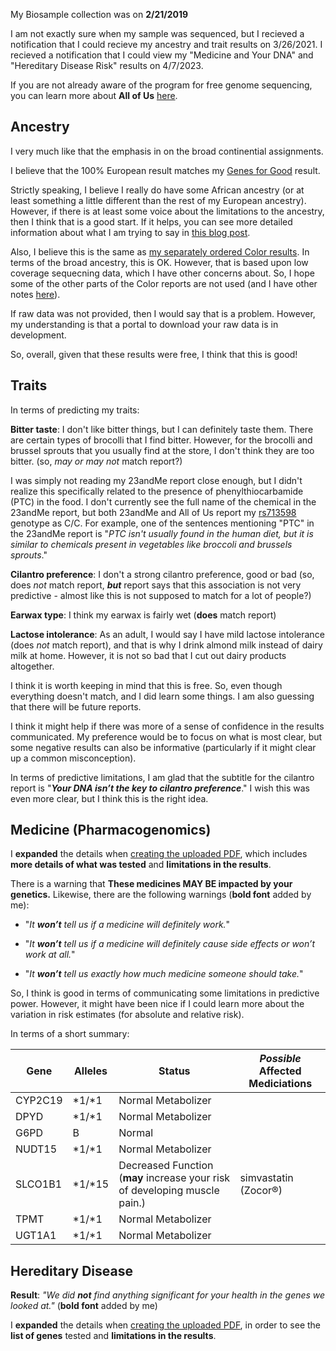 My Biosample collection was on **2/21/2019**

I am not exactly sure when my sample was sequenced, but I recieved a notification that I could recieve my ancestry and trait results on 3/26/2021.  I recieved a notification that I could view my "Medicine and Your DNA" and "Hereditary Disease Risk" results on 4/7/2023.

If you are not already aware of the program for free genome sequencing, you can learn more about **All of Us** [here](https://allofus.nih.gov/).

## Ancestry

I very much like that the emphasis in on the broad continential assignments.

I believe that the 100% European result matches my [Genes for Good](https://github.com/cwarden45/DTC_Scripts/blob/master/Genes_for_Good/GFG_Report.pdf) result.

Strictly speaking, I believe I really do have some African ancestry (or at least something a little different than the rest of my European ancestry).  However, if there is at least some voice about the limitations to the ancestry, then I think that is a good start.  If it helps, you can see more detailed information about what I am trying to say in [this blog post](http://cdwscience.blogspot.com/2019/08/genome-wide-broad-level-super.html).

Also, I believe this is the same as [my separately ordered Color results](https://github.com/cwarden45/DTC_Scripts/blob/master/Color/Ancestry.PNG).  In terms of the broad ancestry, this is OK.  However, that is based upon low coverage sequecning data, which I have other concerns about.  So, I hope some of the other parts of the Color reports are not used (and I have other notes [here](https://github.com/cwarden45/DTC_Scripts/tree/master/Color)).

If raw data was not provided, then I would say that is a problem.  However, my understanding is that a portal to download your raw data is in development.

So, overall, given that these results were free, I think that this is good!

## Traits

In terms of predicting my traits:

**Bitter taste**: I don't like bitter things, but I can definitely taste them.  There are certain types of brocolli that I find bitter.  However, for the brocolli and brussel sprouts that you usually find at the store, I don't think they are too bitter. (so, *may or may not* match report?)

I was simply not reading my 23andMe report close enough, but I didn't realize this specifically related to the presence of phenylthiocarbamide (PTC) in the food.  I don't currently see the full name of the chemical in the 23andMe report, but both 23andMe and All of Us report my [rs713598](https://www.ncbi.nlm.nih.gov/snp/rs713598) genotype as C/C.  For example, one of the sentences mentioning "PTC" in the 23andMe report is "*PTC isn't usually found in the human diet, but it is similar to chemicals present in vegetables like broccoli and brussels sprouts*."

**Cilantro preference**: I don't a strong cilantro preference, good or bad (so, does *not* match report, ***but*** report says that this association is not very predictive - almost like this is not supposed to match for a lot of people?)

**Earwax type**: I think my earwax is fairly wet (**does** match report)

**Lactose intolerance**: As an adult, I would say I have mild lactose intolerance (does *not* match report), and that is why I drink almond milk instead of dairy milk at home.  However, it is not so bad that I cut out dairy products altogether.

I think it is worth keeping in mind that this is free.  So, even though everything doesn't match, and I did learn some things.  I am also guessing that there will be future reports.

I think it might help if there was more of a sense of confidence in the results communicated.  My preference would be to focus on what is most clear, but some negative results can also be informative (particularly if it might clear up a common misconception).

In terms of predictive limitations, I am glad that the subtitle for the cilantro report is "***Your DNA isn’t the key to cilantro preference***."  I wish this was even more clear, but I think this is the right idea.

## Medicine (Pharmacogenomics)

I **expanded** the details when [creating the uploaded PDF](https://github.com/cwarden45/DTC_Scripts/blob/master/All_of_Us/Medicine_and_DNA%20-%20230408.pdf), which includes **more details of what was tested** and **limitations in the results**.

There is a warning that **These medicines MAY BE impacted by your genetics.**  Likewise, there are the following warnings (**bold font** added by me):

 - "*It **won’t** tell us if a medicine will definitely work.*"

 - "*It **won’t** tell us if a medicine will definitely cause side effects or won’t work at all.*"

 - "*It **won’t** tell us exactly how much medicine someone should take.*"

So, I think is good in terms of communicating some limitations in predictive power.  However, it might have been nice if I could learn more about the variation in risk estimates (for absolute and relative risk).

In terms of a short summary:

| Gene | Alleles | Status | *Possible* Affected Mediciations |
|---|---|---|---|
|CYP2C19|*1/*1|Normal Metabolizer| |
|DPYD|*1/*1|Normal Metabolizer| |
|G6PD|B|Normal| |
|NUDT15|*1/*1|Normal Metabolizer| |
|SLCO1B1|*1/*15|Decreased Function (**may** increase your risk of developing muscle pain.)|simvastatin (Zocor®)|
|TPMT|*1/*1|Normal Metabolizer| |
|UGT1A1|*1/*1|Normal Metabolizer| |

## Hereditary Disease

**Result**: *"We did **not** find anything significant for your health in the genes we looked at."* (**bold font** added by me)

I **expanded** the details when [creating the uploaded PDF](https://github.com/cwarden45/DTC_Scripts/blob/master/All_of_Us/Hereditary%20Disease%20Risk%20-%20230408.pdf), in order to see the **list of genes** tested and **limitations in the results**.
